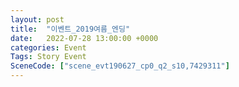 ```yaml
---
layout: post
title:  "이벤트_2019여름_엔딩"
date:   2022-07-28 13:00:00 +0000
categories: Event
Tags: Story Event
SceneCode: ["scene_evt190627_cp0_q2_s10,7429311"]
---
```

